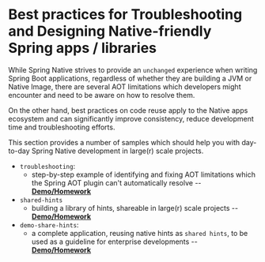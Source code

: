 # Best practices for Troubleshooting and Designing Native-friendly Spring apps / libraries

While Spring Native strives to provide an `unchanged` experience when writing Spring Boot applications, regardless of 
whether they are building a JVM or Native Image, 
there are several AOT limitations which developers might encounter and need to be aware on how to resolve them.

On the other hand, best practices on code reuse apply to the Native apps ecosystem and can significantly 
improve consistency, reduce development time and troubleshooting efforts.

This section provides a number of samples which should help you with day-to-day Spring Native development in large(r) scale projects.
* `troubleshooting`:
    * step-by-step example of identifying and fixing AOT limitations which the Spring AOT plugin can't automatically resolve -- **[Demo/Homework](troubleshooting/README.md)**
* `shared-hints`
    * building a library of hints, shareable in large(r) scale projects -- **[Demo/Homework](shared-hints/README.md)**
* `demo-share-hints`:
    * a complete application, reusing native hints as `shared hints`, to be used as a guideline for enterprise developments -- **[Demo/Homework](demo-shared-hints/README.md)** 